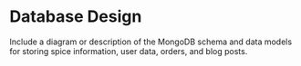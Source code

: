 # Database Design

Include a diagram or description of the MongoDB schema and data models for storing spice information, user data, orders, and blog posts.
